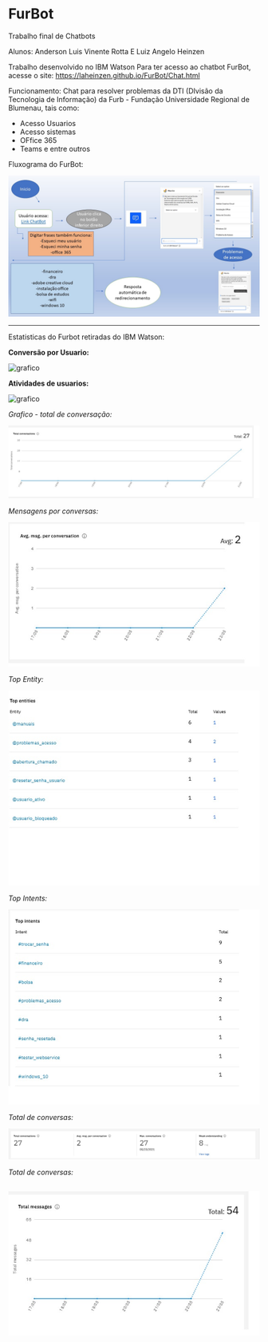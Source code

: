 # FurBot
Trabalho final de Chatbots

Alunos: Anderson Luis Vinente Rotta 
        E Luiz Angelo Heinzen
        
Trabalho desenvolvido no IBM Watson
Para ter acesso ao chatbot FurBot, acesse o site: https://laheinzen.github.io/FurBot/Chat.html 

Funcionamento: Chat para resolver problemas da DTI (DIvisão da Tecnologia de Informação) da Furb - Fundação Universidade Regional de Blumenau, tais como:

- Acesso Usuarios
- Acesso sistemas
- OFfice 365
- Teams e entre outros

Fluxograma do FurBot:

![grafico](https://github.com/laheinzen/FurBot/blob/master/docs/fluxograma.jpg)


--------------------------------------

Estatisticas do Furbot retiradas do IBM Watson:

**Conversão por Usuario:**

![grafico](https://github.com/laheinzen/FurBot/blob/master/docs/conversas%C3%A3o%20por%20usuario.jpg)


**Atividades de usuarios:**

![grafico](https://laheinzen.github.io/FurBot/atividade%20de%20users.jpg)

*Grafico - total de conversação:*

![grafico](https://github.com/laheinzen/FurBot/blob/master/docs/grafico-total%20de%20conversa%C3%A7%C3%B5es.jpg)

*Mensagens por conversas:*

![grafico](https://github.com/laheinzen/FurBot/blob/master/docs/msg%20por%20conversas.jpg)

*Top Entity:*

![grafico](https://github.com/laheinzen/FurBot/blob/master/docs/top%20entity.jpg)

*Top Intents:*

![grafico](https://github.com/laheinzen/FurBot/blob/master/docs/top%20intents.jpg)

*Total de conversas:*

![grafico](https://github.com/laheinzen/FurBot/blob/master/docs/total%20de%20conversa%C3%A7%C3%B5es.jpg)

*Total de conversas:*

![grafico](https://github.com/laheinzen/FurBot/blob/master/docs/total%20de%20mensagens.jpg)
---------------------------------------------
